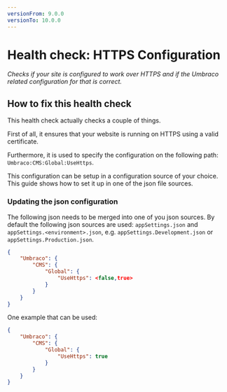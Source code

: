 ```yaml
---
versionFrom: 9.0.0
versionTo: 10.0.0
---
```


# Health check: HTTPS Configuration

_Checks if your site is configured to work over HTTPS and if the Umbraco related configuration for that is correct._

## How to fix this health check

This health check actually checks a couple of things.

First of all, it ensures that your website is running on HTTPS using a valid certificate.

Furthermore, it is used to specify the configuration on the following path: `Umbraco:CMS:Global:UseHttps`.

This configuration can be setup in a configuration source of your choice. This guide shows how to set it up in one of the json file sources.

### Updating the json configuration

The following json needs to be merged into one of you json sources. By default the following json sources are used: `appSettings.json` and `appSettings.<environment>.json`, e.g. `appSettings.Development.json` or `appSettings.Production.json`.

```json
{
    "Umbraco": {
        "CMS": {
            "Global": {
                "UseHttps": <false,true>
            }
        }
    }
}
```

One example that can be used:

```json
{
    "Umbraco": {
        "CMS": {
            "Global": {
                "UseHttps": true
            }
        }
    }
}
```
